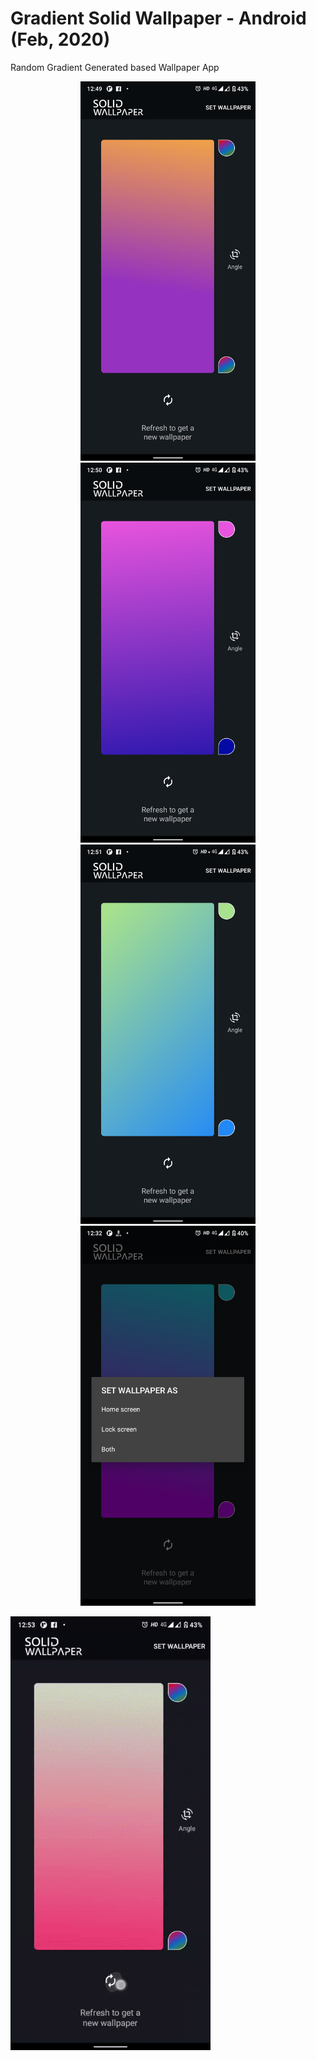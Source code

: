 # Gradient Solid Wallpaper - Android (Feb, 2020)
Random Gradient Generated based Wallpaper App

<p float="left" align="center">
    <img src="screenshots/random.png" width="280"/>
    <img src="screenshots/random2.png" width="280"/>
    <img src="screenshots/random3.png" width="280"/>
    <img src="screenshots/dialog.png" width="280"/>
</p>


<img src="screenshots/rec.gif" width="320" align="center"/>